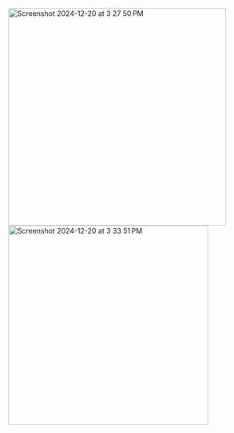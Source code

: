 <img width="436" alt="Screenshot 2024-12-20 at 3 27 50 PM" src="https://github.com/user-attachments/assets/47991d2e-5f71-48d2-9e95-a6b76ae52f7f" />


<img width="400" alt="Screenshot 2024-12-20 at 3 33 51 PM" src="https://github.com/user-attachments/assets/fdc45fcd-85b4-4613-8091-5445fac53413" />
